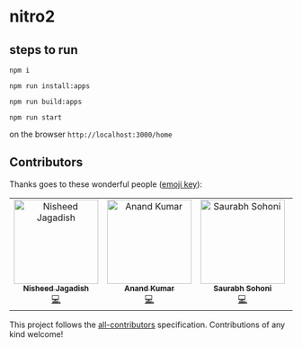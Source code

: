 # nitro2

## steps to run

`npm i`

`npm run install:apps`

`npm run build:apps`

`npm run start`

on the browser `http://localhost:3000/home`

## Contributors

Thanks goes to these wonderful people ([emoji key](https://allcontributors.org/docs/en/emoji-key)):

<!-- ALL-CONTRIBUTORS-LIST:START - Do not remove or modify this section -->
<!-- prettier-ignore -->
<table><tr><td align="center"><a href="https://github.com/nisheed2440"><img src="https://avatars3.githubusercontent.com/u/3470465?v=4" width="150px;" alt="Nisheed Jagadish"/><br /><sub><b>Nisheed Jagadish</b></sub></a><br /><a href="https://github.com/xt/nitro2/commits?author=nisheed2440" title="Code">💻</a></td><td align="center"><a href="https://github.com/elanandkumar"><img src="https://avatars2.githubusercontent.com/u/45815177?v=4" width="150px;" alt="Anand Kumar"/><br /><sub><b>Anand Kumar</b></sub></a><br /><a href="https://github.com/xt/nitro2/commits?author=elanandkumar" title="Code">💻</a></td><td align="center"><a href="https://github.com/sohonisaurabh"><img src="https://avatars1.githubusercontent.com/u/20185422?v=4" width="150px;" alt="Saurabh Sohoni"/><br /><sub><b>Saurabh Sohoni</b></sub></a><br /><a href="https://github.com/xt/nitro2/commits?author=sohonisaurabh" title="Code">💻</a></td><td align="center"><a href="http://in.linkedin.com/in/imranweb"><img src="https://avatars3.githubusercontent.com/u/142714?v=4" width="150px;" alt="Mohd Imran"/><br /><sub><b>Mohd Imran</b></sub></a><br /><a href="https://github.com/xt/nitro2/commits?author=imranweb" title="Code">💻</a></td><td align="center"><a href="https://github.com/aditisingh244"><img src="https://avatars0.githubusercontent.com/u/47027991?v=4" width="150px;" alt="Aditi Singh"/><br /><sub><b>Aditi Singh</b></sub></a><br /><a href="https://github.com/xt/nitro2/commits?author=aditisingh244" title="Code">💻</a></td><td align="center"><a href="https://github.com/areai51"><img src="https://avatars0.githubusercontent.com/u/357862?v=4" width="150px;" alt="Vinci Rufus"/><br /><sub><b>Vinci Rufus</b></sub></a><br /><a href="https://github.com/xt/nitro2/commits?author=areai51" title="Code">💻</a></td></tr></table>
<!-- ALL-CONTRIBUTORS-LIST:END -->

This project follows the [all-contributors](https://github.com/all-contributors/all-contributors) specification. Contributions of any kind welcome!
